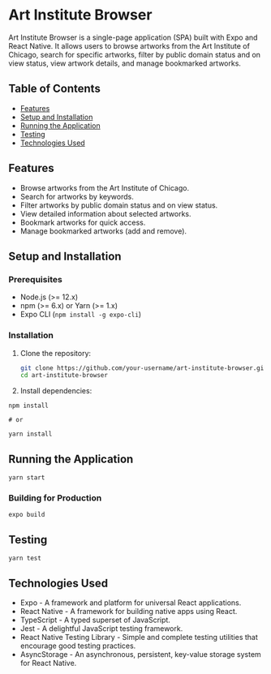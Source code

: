 # Art Institute Browser

Art Institute Browser is a single-page application (SPA) built with Expo and React Native. It allows users to browse artworks from the Art Institute of Chicago, search for specific artworks, filter by public domain status and on view status, view artwork details, and manage bookmarked artworks.

## Table of Contents

- [Features](#features)
- [Setup and Installation](#setup-and-installation)
- [Running the Application](#running-the-application)
- [Testing](#testing)
- [Technologies Used](#technologies-used)

## Features

- Browse artworks from the Art Institute of Chicago.
- Search for artworks by keywords.
- Filter artworks by public domain status and on view status.
- View detailed information about selected artworks.
- Bookmark artworks for quick access.
- Manage bookmarked artworks (add and remove).

## Setup and Installation

### Prerequisites

- Node.js (>= 12.x)
- npm (>= 6.x) or Yarn (>= 1.x)
- Expo CLI (`npm install -g expo-cli`)

### Installation

1. Clone the repository:

   ```sh
   git clone https://github.com/your-username/art-institute-browser.git
   cd art-institute-browser
   ```

2. Install dependencies:

```
npm install

# or

yarn install
```

## Running the Application

```
yarn start
```

### Building for Production

```
expo build
```

## Testing

```
yarn test
```

## Technologies Used

- Expo - A framework and platform for universal React applications.
- React Native - A framework for building native apps using React.
- TypeScript - A typed superset of JavaScript.
- Jest - A delightful JavaScript testing framework.
- React Native Testing Library - Simple and complete testing utilities that encourage good testing practices.
- AsyncStorage - An asynchronous, persistent, key-value storage system for React Native.
